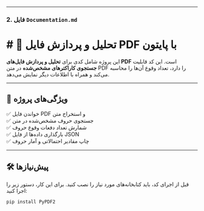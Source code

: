
---

### 2. فایل `Documentation.md`
# # 📄 تحلیل و پردازش فایل PDF با پایتون

این پروژه شامل کدی برای **تحلیل و پردازش فایل‌های PDF** است. این کد قابلیت **جستجوی کاراکترهای مشخص‌شده** در متن PDF را دارد، تعداد وقوع آن‌ها را محاسبه می‌کند و همراه با اطلاعات دیگر نمایش می‌دهد.

---

## 🚀 ویژگی‌های پروژه

✅ خواندن فایل PDF و استخراج متن  
✅ جستجوی حروف مشخص‌شده در متن  
✅ شمارش تعداد دفعات وقوع حروف  
✅ بارگذاری داده‌ها از فایل JSON  
✅ چاپ مقادیر احتمالاتی و آمار حروف  

---

## 🛠️ **پیش‌نیازها**
قبل از اجرای کد، باید کتابخانه‌های مورد نیاز را نصب کنید. برای این کار، دستور زیر را اجرا کنید:

```bash
pip install PyPDF2

